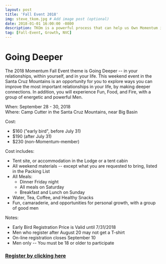 ```yaml
---
layout: post
title: 'Fall Event 2018'
img: steve_tkom.jpg # Add image post (optional)
date: 2018-01-01 16:00:00 -0800 
description: TKOm is a powerful process that can help us Own Momentum in our lives.
tag: [Fall-Event, Growth, NVC]
---
```

Going Deeper
=
The 2018 Momentum Fall Event theme is Going Deeper -- in your relationships, within yourself, and in your life. This weekend event in the Santa Cruz Mountains is an opportunity for you to explore ways you can improve the most important relationships in your life, by making deeper connections. In addition, you will experience Fun, Food, and Fire, with a group of energetic and powerful Men.

When: September 28 - 30, 2018\
Where: Camp Cutter in the Santa Cruz Mountains, near Big Basin

Cost:

-   $160 ("early bird", before July 31)
-   $190 (after July 31)
-   $230 (non-Momentum-member)

Cost includes:

-   Tent site, or accommodation in the Lodge or a tent cabin
-   All weekend materials -- except what you are requested to bring, listed in the Packing List
-   All Meals:
    -   Dinner Friday night
    -   All meals on Saturday
    -   Breakfast and Lunch on Sunday
-   Water, Tea, Coffee, and Healthy Snacks
-   Fun, camaraderie, and opportunities for personal growth, with a group of good men

Notes:

-   Early Bird Registration Price is Valid until 7/31/2018
-   Men who register after August 20 may not get a T-shirt
-   On-line registration closes September 10
-   Men only -- You must be 18 or older to participate

### [Register by clicking here](https://goo.gl/forms/47YJA5OW7g1PhqrA3)